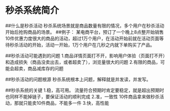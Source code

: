 # 秒杀系统简介

##什么是秒杀活动
秒杀系统场景就是商品数量有限的情况，多个用户在秒杀活动开始后抢购商品的场景。
##例子：
某电商平台，预订了一个晚上8点整开始销售10件优惠力度很大的商品的活动，超过1万个用户，在活动开始前就在活动页面等待秒杀活动的开始，活动一开始，1万个用户在几秒之内就下单购买了产品。

##秒杀活动可能遇到的问题
    1.商品详情页面打不开，影响用户体验（页面打不开）和造成损失（商品没卖出去，或者超卖了），浏览量很大的问题
    2.有限的商品，可能会超卖，商品减库存的问题

##秒杀活动的问题根源
秒杀系统根本上问题，解释就是并发读，并发写。

##秒杀系统的关键
    1.稳，高可用。
    流量符合预期时肯定要稳定，就是超出预期时也同样不能掉链子，要保证活动的顺利完成
    2.准，一致性
    10件商品拿来做秒杀活动，那就只能卖10件商品，不能多一件
    3.快，高性能
    

    